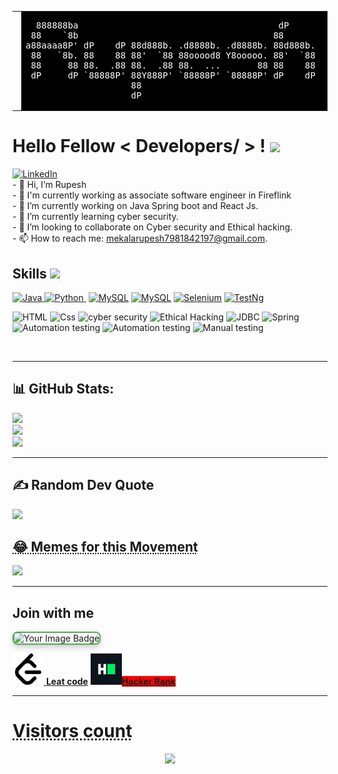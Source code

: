 <table border="0" cellspacing="0" cellpadding="0">
  <tr>
    <td><img height="150px" src="https://github.com/rupesh4950/rupesh4950/blob/main/asserts/Readme%20GIF.gif" /></td>
    <td bgcolor="black"><pre style="margin:0;color:white;">  888888ba                                      dP       
 88    `8b                                     88       
a88aaaa8P' dP    dP 88d888b. .d8888b. .d8888b. 88d888b. 
 88   `8b. 88    88 88'  `88 88ooood8 Y8ooooo. 88'  `88 
 88     88 88.  .88 88.  .88 88.  ...       88 88    88 
 dP     dP `88888P' 88Y888P' `88888P' `88888P' dP    dP 
                    88                                  
                    dP                                   </pre></td>
  </tr>
</table>


<h1> Hello Fellow < Developers/ > ! <img src = "https://raw.githubusercontent.com/MartinHeinz/MartinHeinz/master/wave.gif" width = 30px> </h1>
<p align='center'>
</p>    
 
   <a href="https://www.linkedin.com/in/rupesh-mekala" target="_blank">
    <img alt="LinkedIn" src="https://img.shields.io/badge/LinkedIn-0077B5?style=for-the-badge&logo=linkedin&logoColor=white">
    
  </a> 
  <br>
- 👋 Hi, I’m Rupesh
<br>
- 💼 I'm currently working as associate software engineer in Fireflink
<br>
- 🔭 I’m currently working on Java Spring boot and React Js.
<br>
- 🌱 I’m currently learning cyber security.
<br>
- 👯 I’m looking to collaborate on Cyber security and Ethical hacking.
<br >
- 📫 How to reach me: <a href="mailto:mekalarupesh7981842197@gmail.com">mekalarupesh7981842197@gmail.com</a>.
<br>

<h2> Skills <img src = "https://media2.giphy.com/media/QssGEmpkyEOhBCb7e1/giphy.gif?cid=ecf05e47a0n3gi1bfqntqmob8g9aid1oyj2wr3ds3mg700bl&rid=giphy.gif" width = 32px> </h2>
<p>
<a href="https://www.java.com" target="_blank"> 
    <img alt="Java" src="https://img.shields.io/badge/Java-ED8B00?style=for-the-badge&logo=java&logoColor=white">
  </a>

   <a href="https://www.python.org" target="_blank">
    <img alt="Python" src="https://img.shields.io/badge/Python-3776AB?style=for-the-badge&logo=python&logoColor=white">
  </a>
<!--    <a href="https://www.python.org" target="_blank"> -->
    <img alt="" src="https://img.shields.io/badge/JavaScript-3776AB?style=for-the-badge&logo=JavaScript&logoColor=white">
<!--   </a> -->
<a href="https://www.mysql.com/"><img alt="MySQL" src="https://img.shields.io/badge/SQL-red?style=for-the-badge&logo=sql&logoColor=white"></a>
<a href="https://www.mysql.com/"><img alt="MySQL" src="https://img.shields.io/badge/MySQL-blue?style=for-the-badge&logo=MySql&logoColor=white"></a>
<a href="https://www.selenium.dev/"><img alt="Selenium" src="https://img.shields.io/badge/Selenium-green?style=for-the-badge&logo=sql&logoColor=white"></a>
<a href="https://testng.org/"><img alt="TestNg" src="https://img.shields.io/badge/TestNg-yellow?style=for-the-badge&logo=TestNg&logoColor=white"></a>
</p>
<p>
<img alt="HTML" src="https://img.shields.io/badge/HTML-orange?style=for-the-badge&logo=sql&logoColor=white">
<img alt="Css" src="https://img.shields.io/badge/CSS-blue?style=for-the-badge&logo=sql&logoColor=white">
 <img alt="cyber security" src="https://img.shields.io/badge/cyber security-black?style=for-the-badge&logo=CyberSecurity&logoColor=white">
  <img alt="Ethical Hacking" src="https://img.shields.io/badge/Ethical Hacking-black?style=for-the-badge&logo=EthicalHacking&logoColor=white">
 <img alt="JDBC" src="https://img.shields.io/badge/JDBC-blue?style=for-the-badge&logo=JDBC&logoColor=white">
 <img alt="Spring" src="https://img.shields.io/badge/Spring-green?style=for-the-badge&logo=Spring&logoColor=white">
 <img alt="Automation testing " src="https://img.shields.io/badge/Automation Testing(Java)-red?style=for-the-badge&logo=Automation&logoColor=white">
 <img alt="Automation testing " src="https://img.shields.io/badge/Automation Testing(Python)-blue?style=for-the-badge&logo=Automation&logoColor=white">
  <img alt="Manual testing " src="https://img.shields.io/badge/Manual Testing-gray?style=for-the-badge&logo=Automation&logoColor=white">



 
</p>
</details>
<br/>
<hr>
<h2> 📊 GitHub Stats:</h2>
<img src="https://github-readme-stats.vercel.app/api?username=rupesh4950&theme=dark&hide_border=false&include_all_commits=false&count_private=false"/><br/>
<img src="https://github-readme-streak-stats.herokuapp.com/?user=rupesh4950&theme=dark&hide_border=false"/><br/>
<img src="https://github-readme-stats.vercel.app/api/top-langs/?username=rupesh4950&theme=dark&hide_border=false&include_all_commits=false&count_private=false&layout=compact"/>
<hr>

<!-- Dev Quote-->
<h2>✍️ Random Dev Quote</br></h2>
<img src="https://quotes-github-readme.vercel.app/api?type=horizontal&theme=dark"/>
<!-- Means Page-->
<h2><abbr title="Refresh page get new Meme 😂">😂 Memes for this Movement </abbr></h2>
<img src='https://randommeme-five.vercel.app/' style="height: 400px;"/>
<hr>
<p>
 <h2>Join with me </h2>
<img 
    src="https://tryhackme-badges.s3.amazonaws.com/rupesh4950.png?update=2" 
    alt="Your Image Badge" 
    style="width: 250px; 
           height: auto; 
           border: 2px solid #4CAF50; 
           border-radius: 8px; 
           box-shadow: 0 4px 8px rgba(0, 0, 0, 0.2); 
           transition: transform 0.2s;" 
    onmouseover="this.style.transform='scale(1.05)';" 
    onmouseout="this.style.transform='scale(1)';" 
/>


  <p>
 <a href="https://leetcode.com/MRUPESH/"> <img src="./asserts/leetcode.svg" height="50" width="50"> <b>Leat code</b></a>

<a bgcolor="black" href="https://www.hackerrank.com/profile/mekalarupesh7981">
 <img src="/asserts/HR.png" height="50" width="50"><b color="Black" style="background-color:Red;">Hacker Rank</b>
</a>
</p>
<hr>
<abbr title="If you are intrusted"><p align="center"><h1>Visitors count</h1></p></abbr>
<p align ="center"><img src="https://views.igorkowalczyk.dev/api/badge/rupesh4950"></p>



